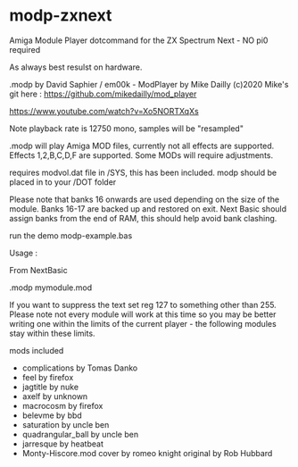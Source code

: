 # modp-zxnext
 Amiga Module Player dotcommand for the ZX Spectrum Next - NO pi0 required

As always best resulst on hardware.

.modp by David Saphier / em00k  - ModPlayer by Mike Dailly (c)2020
Mike's git here : https://github.com/mikedailly/mod_player

https://www.youtube.com/watch?v=Xo5NORTXqXs

Note playback rate is 12750 mono, samples will be "resampled"

.modp will play Amiga MOD files, currently not all effects are supported. 
Effects 1,2,B,C,D,F are supported. Some MODs will require adjustments.  

requires modvol.dat file in /SYS, this has been included. 
modp should be placed in to your /DOT folder

Please note that banks 16 onwards are used depending on the size of
the module. Banks 16-17 are backed up and restored on exit. Next Basic
should assign banks from the end of RAM, this should help avoid 
bank clashing. 

run the demo modp-example.bas 

Usage :

From NextBasic

 .modp mymodule.mod 

If you want to suppress the text set reg 127 to something other than 255. 
Please note not every module will work at this time so you may be better writing one
within the limits of the current player - the following modules stay within these 
limits. 

mods included 

- complications by Tomas Danko
- feel by firefox
- jagtitle by nuke
- axelf by unknown 
- macrocosm by firefox
- belevme by bbd 
- saturation by uncle ben
- quadrangular_ball by uncle ben
- jarresque by heatbeat 
- Monty-Hiscore.mod cover by romeo knight original by Rob Hubbard 

